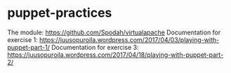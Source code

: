 # puppet-practices
The module: https://github.com/Spodah/virtualapache
Documentation for exercise 1: https://juusopuroila.wordpress.com/2017/04/03/playing-with-puppet-part-1/
Documentation for exercise 3: https://juusopuroila.wordpress.com/2017/04/18/playing-with-puppet-part-2/
